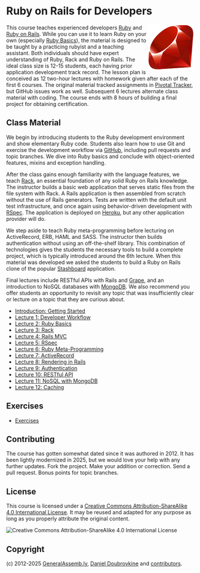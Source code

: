 # Ruby on Rails for Developers

<img src="images/ruby.png" align="right">

This course teaches experienced developers [Ruby](http://www.ruby-lang.org) and [Ruby on Rails](http://rubyonrails.org/). While you can use it to learn Ruby on your own (especially [Ruby Basics](lectures/02-ruby-basics/README.md)), the material is designed to be taught by a practicing rubyist and a teaching assistant. Both individuals should have expert understanding of Ruby, Rack and Ruby on Rails. The ideal class size is 12-15 students, each having prior application development track record. The lesson plan is conceived as 12 two-hour lectures with homework given after each of the first 6 courses. The original material tracked assignments in [Pivotal Tracker](http://pivotaltracker.com), but GitHub issues work as well. Subsequent 6 lectures alternate class material with coding. The course ends with 8 hours of building a final project for obtaining certification.

## Class Material

We begin by introducing students to the Ruby development environment and show elementary Ruby code. Students also learn how to use Git and exercise the development workflow via [GitHub](http://github.com), including pull requests and topic branches. We dive into Ruby basics and conclude with object-oriented features, mixins and exception handling.

After the class gains enough familiarity with the language features, we teach [Rack](http://rack.github.com/), an essential foundation of any solid Ruby on Rails knowledge. The instructor builds a basic web application that serves static files from the file system with Rack. A Rails application is then assembled from scratch without the use of Rails generators. Tests are written with the default unit test infrastructure, and once again using behavior-driven development with [RSpec](http://rspec.info/). The application is deployed on [Heroku](http://www.heroku.com/), but any other application provider will do.

We step aside to teach Ruby meta-programming before lecturing on ActiveRecord, ERB, HAML and SASS. The instructor then builds authentication without using an off-the-shelf library. This combination of technologies gives the students the necessary tools to build a complete project, which is typically introduced around the 6th lecture. When this material was developed we asked the students to build a Ruby on Rails clone of the popular [Stashboard](https://web.archive.org/web/20120424022711/http://www.stashboard.org/) application.

Final lectures include RESTful APIs with Rails and [Grape](https://github.com/ruby-grape/grape), and an introduction to NoSQL databases with [MongoDB](http://mongodb.org). We also recommend you offer students an opportunity to revisit any topic that was insufficiently clear or lecture on a topic that they are curious about.

* [Introduction: Getting Started](lectures/00-getting-started/README.md)
* [Lecture 1: Developer Workflow](lectures/01-developer-workflow/README.md)
* [Lecture 2: Ruby Basics](lectures/02-ruby-basics/README.md)
* [Lecture 3: Rack](lectures/03-rack/README.md)
* [Lecture 4: Rails MVC](lectures/04-rails-mvc/README.md)
* [Lecture 5: RSpec](lectures/05-rspec/README.md)
* [Lecture 6: Ruby Meta-Programming](lectures/06-ruby-meta-programming/README.md)
* [Lecture 7: ActiveRecord](lectures/07-active-record/README.md)
* [Lecture 8: Rendering in Rails](lectures/08-erb-haml-sass/README.md)
* [Lecture 9: Authentication](lectures/09-authentication/README.md)
* [Lecture 10: RESTful API](lectures/10-restful-api/README.md)
* [Lecture 11: NoSQL with MongoDB](lectures/11-nosql-with-mongodb/README.md)
* [Lecture 12: Caching](lectures/12-caching/README.md)

## Exercises

* [Exercises](class)

## Contributing

The course has gotten somewhat dated since it was authored in 2012. It has been lightly modernized in 2025, but we would love your help with any further updates. Fork the project. Make your addition or correction. Send a pull request. Bonus points for topic branches.

## License

This course is licensed under a [Creative Commons Attribution-ShareAlike 4.0 International License](https://creativecommons.org/licenses/by-sa/4.0/). It may be reused and adapted for any purpose as long as you properly attribute the original content.

![Creative Commons Attribution-ShareAlike 4.0 International License](https://licensebuttons.net/l/by-sa/4.0/88x31.png "Creative Commons Attribution-ShareAlike 4.0 International License")

## Copyright

(c) 2012-2025 [GeneralAssemb.ly](https://generalassemb.ly/ruby-on-rails-for-devs), [Daniel Doubrovkine](http://github.com/dblock) and [contributors](CONTRIBUTORS.md).


